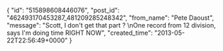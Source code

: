  {
   "id": "515898608446076",
   "post_id": "462493170453287_481209285248342",
   "from_name": "Pete Daoust",
   "message": "Scott, I don't get that part ? \nOne record from 12 division, says I'm doing time RIGHT NOW",
   "created_time": "2013-05-22T22:56:49+0000"
 }
